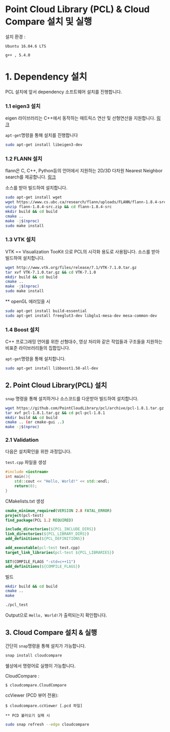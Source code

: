 # Point Cloud Library (PCL) & Cloud Compare 설치 및 실행

설치 환경 :

`Ubuntu 16.04.6 LTS`

`g++ , 5.4.0`



# 1. Dependency 설치

PCL 설치에 앞서 dependency 소프트웨어 설치를 진행합니다.



### 1.1 eigen3 설치

eigen 라이브러리는 C++에서 동작하는 매트릭스 연산 및 선형연산을 지원합니다. [링크](http://eigen.tuxfamily.org/index.php?title=Main_Page#Download)

`apt-get`명령을 통해 설치를 진행합니다

```bash
sudo apt-get install libeigen3-dev
```



### 1.2 FLANN 설치 

flann은 C, C++, Python등의 언어에서 지원하는 2D/3D 다차원 Nearest Neighbor search를 제공합니다. [링크](https://www.cs.ubc.ca/research/flann/)

소스를 받아 빌드하여 설치합니다.

```bash
sudo apt-get install wget
wget https://www.cs.ubc.ca/research/flann/uploads/FLANN/flann-1.8.4-src.zip
unzip flann-1.8.4-src.zip && cd flann-1.8.4-src
mkdir build && cd build
cmake ..
make -j$(nproc)
sudo make install
```



### 1.3 VTK 설치

VTK == Visualization TooKit 으로 PCL의 시각화 용도로 사용됩니다. 소스를 받아 빌드하여 설치합니다.

```bash
wget http://www.vtk.org/files/release/7.1/VTK-7.1.0.tar.gz
tar xvf VTK-7.1.0.tar.gz && cd VTK-7.1.0
mkdir build && cd build 
cmake ..
make -j$(nproc)
sudo make install
```
** openGL 에러있을 시
```bash
sudo apt-get install build-essential
sudo apt-get install freeglut3-dev libglu1-mesa-dev mesa-common-dev
```


### 1.4 Boost 설치

C++ 프로그래밍 언어를 위한 선형대수, 영상 처리와 같은 작업들과 구조들을 지원하는 비표준 라이브러리들의 집합입니다.

`apt-get`명령을 통해 설치합니다.

```bash
sudo apt-get install libboost1.58-all-dev
```





## 2. Point Cloud Library(PCL) 설치

`snap` 명령을 통해 설치하거나 소스코드를 다운받아 빌드하여 설치합니다.

```bash
wget https://github.com/PointCloudLibrary/pcl/archive/pcl-1.8.1.tar.gz
tar xvf pcl-1.8.1.tar.gz && cd pcl-pcl-1.8.1
mkdir build && cd build
cmake .. (or cmake-gui ..)
make -j$(nproc)
```

### 2.1 Validation

다음은 설치확인을 위한 과정입니다. 

`test.cpp` 파일을 생성

```cpp
#include <iostream>
int main(){
    std::cout << "Hello, World!" << std::endl;
    return(0);
}
```

CMakelists.txt 생성

```cmake
cmake_minimum_required(VERSION 2.8 FATAL_ERROR)
project(pcl-test)
find_package(PCL 1.2 REQUIRED)

include_directories(${PCL_INCLUDE_DIRS})
link_directories(${PCL_LIBRARY_DIRS})
add_definitions(${PCL_DEFINITIONS})

add_executable(pcl-test test.cpp)
target_link_libraries(pcl-test ${PCL_LIBRARIES})

SET(COMPILE_FLAGS "-std=c++11")
add_definitions(${COMPILE_FLAGS})
```

빌드

```bash
mkdir build && cd build
cmake ..
make
```

```bash
./pcl_test
```

Output으로 `Hello, World!`가 출력되는지 확인합니다.



## 3. Cloud Compare 설치 & 실행

간단히 `snap`명령을 통해 설치가 가능합니다.

```bash
snap install cloudcompare
```

쉘상에서 명령어로 실행이 가능합니다.

CloudCompare :

`$ cloudcompare.CloudCompare`

ccViewer (PCD 뷰어 전용):

`$ cloudcompare.ccViewer [.pcd 파일]`



`** PCD 불러오기 실패 시`

```bash
sudo snap refresh --edge cloudcompare
```



